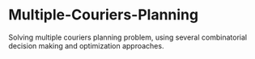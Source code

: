 # Multiple-Couriers-Planning
Solving multiple couriers planning problem, using several combinatorial decision making and optimization approaches.
